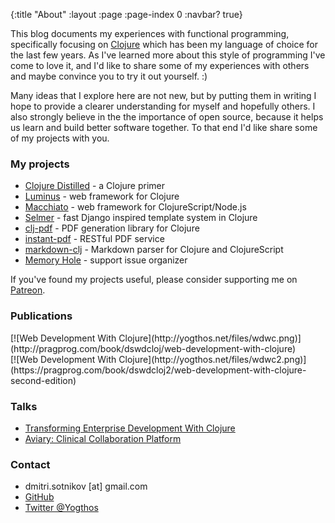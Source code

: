 {:title "About"
 :layout :page
 :page-index 0
 :navbar? true}

This blog documents my experiences with functional programming, specifically focusing on [Clojure](http://clojure.org/)
which has been my language of choice for the last few years. As I've learned more about this style of programming I've
come to love it, and I'd like to share some of my experiences with others and maybe convince you to try it out yourself. :)

Many ideas that I explore here are not new, but by putting them in writing I hope to provide a clearer understanding for
myself and hopefully others.  I also strongly believe in the the importance of open source, because it helps us learn and
build better software together. To that end I'd like share some of my projects with you.

### My projects

* [Clojure Distilled](http://yogthos.github.io/ClojureDistilled.html) - a Clojure primer
* [Luminus](http://www.luminusweb.net) - web framework for Clojure
* [Macchiato](https://github.com/macchiato-framework) - web framework for ClojureScript/Node.js
* [Selmer](https://github.com/yogthos/Selmer) - fast Django inspired template system in Clojure
* [clj-pdf](https://github.com/yogthos/clj-pdf) - PDF generation library for Clojure
* [instant-pdf](http://yogthos.net/instant-pdf) - RESTful PDF service
* [markdown-clj](https://github.com/yogthos/markdown-clj) - Markdown parser for Clojure and ClojureScript
* [Memory Hole](https://github.com/yogthos/memory-hole) - support issue organizer

If you've found my projects useful, please consider supporting me on [Patreon](https://www.patreon.com/yogthos).

### Publications

<div class="book">
[![Web Development With Clojure](http://yogthos.net/files/wdwc.png)](http://pragprog.com/book/dswdcloj/web-development-with-clojure)
</div>

<div class="book">
[![Web Development With Clojure](http://yogthos.net/files/wdwc2.png)](https://pragprog.com/book/dswdcloj2/web-development-with-clojure-second-edition)
</div>

### Talks

* [Transforming Enterprise Development With Clojure](https://www.youtube.com/watch?v=nItR5rwP4mY)
* [Aviary: Clinical Collaboration Platform](https://www.youtube.com/watch?v=IekPZpfbdaI)

### Contact

* <i class="fa fa-envelope"></i> dmitri.sotnikov [at] gmail.com
* [<i class="fa fa-github"></i> GitHub](https://github.com/yogthos)
* [<i class="fa fa-twitter"></i> Twitter @Yogthos](https://twitter.com/Yogthos)
